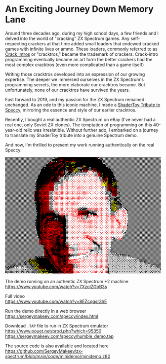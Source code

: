 # An Exciting Journey Down Memory Lane

Around three decades ago, during my high school days, a few friends and I delved into the world of "cracking" ZX Spectrum games. Any self-respecting crackers at that time added small loaders that endowed cracked games with infinite lives or ammo. These loaders, commonly referred to as [Crack Intros](https://en.wikipedia.org/wiki/Crack_intro) or "cracktros," became the trademark of crackers. Crack-intro programming eventually became an art form the better crackers had the most complex cracktros (even more complicated than a game itself)  

Writing those cracktros developed into an expression of our growing expertise. The deeper we immersed ourselves in the ZX Spectrum's programming secrets, the more elaborate our cracktros became. But unfortunately, none of our cracktros have survived the years.  

Fast forward to 2019, and my passion for the ZX Spectrum remained unchanged. As an ode to this iconic machine, I made a [ShaderToy Tribute to Speccy](https://www.shadertoy.com/view/ltKyRK), mirroring the essence and style of our earlier cracktros.  

Recently, I bought a real authentic ZX Spectrum on eBay (I've never had a real one, only Soviet ZX clones). The temptation of programming on this 40-year-old relic was irresistible. Without further ado, I embarked on a journey to translate my ShaderToy tribute into a genuine Spectrum demo.

And now, I'm thrilled to present my work running authentically on the real Speccy:  

![Speccy Logo](/media/speccy.png)  

The demo running on an authentic ZX Spectrum +2 machine  
https://www.youtube.com/watch?v=7XzolZGbB3s  

Full video  
https://www.youtube.com/watch?v=8EZcqqsr3hE  

Run the demo directly in a web browser  
https://sergeymakeev.com/speccy/index.html  

Download `.TAP` file to run in ZX Spectrum emulator  
https://www.pouet.net/prod.php?which=95350  
https://sergeymakeev.com/speccy/humble_demo.tap  

The source code is also available and located here  
https://github.com/SergeyMakeev/zx-spectrum/blob/main/code/minidemo/minidemo.z80  




